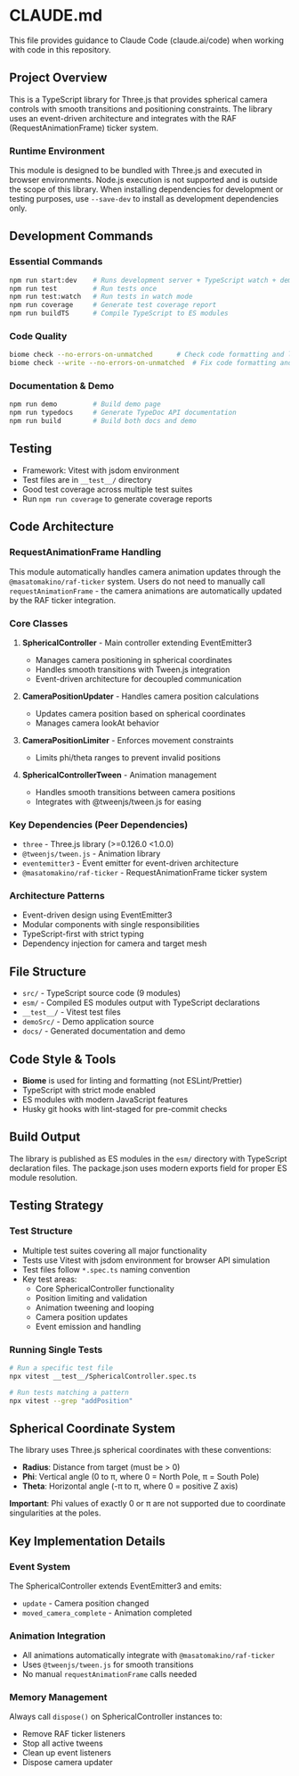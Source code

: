 # CLAUDE.md

This file provides guidance to Claude Code (claude.ai/code) when working with code in this repository.

## Project Overview

This is a TypeScript library for Three.js that provides spherical camera controls with smooth transitions and positioning constraints. The library uses an event-driven architecture and integrates with the RAF (RequestAnimationFrame) ticker system.

### Runtime Environment
This module is designed to be bundled with Three.js and executed in browser environments. Node.js execution is not supported and is outside the scope of this library. When installing dependencies for development or testing purposes, use `--save-dev` to install as development dependencies only.

## Development Commands

### Essential Commands
```bash
npm run start:dev    # Runs development server + TypeScript watch + demo watch
npm run test         # Run tests once
npm run test:watch   # Run tests in watch mode
npm run coverage     # Generate test coverage report
npm run buildTS      # Compile TypeScript to ES modules
```

### Code Quality
```bash
biome check --no-errors-on-unmatched      # Check code formatting and linting
biome check --write --no-errors-on-unmatched  # Fix code formatting and linting issues
```

### Documentation & Demo
```bash
npm run demo         # Build demo page
npm run typedocs     # Generate TypeDoc API documentation
npm run build        # Build both docs and demo
```

## Testing

- Framework: Vitest with jsdom environment
- Test files are in `__test__/` directory
- Good test coverage across multiple test suites
- Run `npm run coverage` to generate coverage reports

## Code Architecture

### RequestAnimationFrame Handling
This module automatically handles camera animation updates through the `@masatomakino/raf-ticker` system. Users do not need to manually call `requestAnimationFrame` - the camera animations are automatically updated by the RAF ticker integration.

### Core Classes

1. **SphericalController** - Main controller extending EventEmitter3
   - Manages camera positioning in spherical coordinates
   - Handles smooth transitions with Tween.js integration
   - Event-driven architecture for decoupled communication

2. **CameraPositionUpdater** - Handles camera position calculations
   - Updates camera position based on spherical coordinates
   - Manages camera lookAt behavior

3. **CameraPositionLimiter** - Enforces movement constraints
   - Limits phi/theta ranges to prevent invalid positions

4. **SphericalControllerTween** - Animation management
   - Handles smooth transitions between camera positions
   - Integrates with @tweenjs/tween.js for easing

### Key Dependencies (Peer Dependencies)
- `three` - Three.js library (>=0.126.0 <1.0.0)
- `@tweenjs/tween.js` - Animation library
- `eventemitter3` - Event emitter for event-driven architecture
- `@masatomakino/raf-ticker` - RequestAnimationFrame ticker system

### Architecture Patterns
- Event-driven design using EventEmitter3
- Modular components with single responsibilities
- TypeScript-first with strict typing
- Dependency injection for camera and target mesh

## File Structure

- `src/` - TypeScript source code (9 modules)
- `esm/` - Compiled ES modules output with TypeScript declarations
- `__test__/` - Vitest test files
- `demoSrc/` - Demo application source
- `docs/` - Generated documentation and demo

## Code Style & Tools

- **Biome** is used for linting and formatting (not ESLint/Prettier)
- TypeScript with strict mode enabled
- ES modules with modern JavaScript features
- Husky git hooks with lint-staged for pre-commit checks

## Build Output

The library is published as ES modules in the `esm/` directory with TypeScript declaration files. The package.json uses modern exports field for proper ES module resolution.

## Testing Strategy

### Test Structure
- Multiple test suites covering all major functionality
- Tests use Vitest with jsdom environment for browser API simulation
- Test files follow `*.spec.ts` naming convention
- Key test areas:
  - Core SphericalController functionality
  - Position limiting and validation
  - Animation tweening and looping
  - Camera position updates
  - Event emission and handling

### Running Single Tests
```bash
# Run a specific test file
npx vitest __test__/SphericalController.spec.ts

# Run tests matching a pattern
npx vitest --grep "addPosition"
```

## Spherical Coordinate System

The library uses Three.js spherical coordinates with these conventions:
- **Radius**: Distance from target (must be > 0)
- **Phi**: Vertical angle (0 to π, where 0 = North Pole, π = South Pole)  
- **Theta**: Horizontal angle (-π to π, where 0 = positive Z axis)

**Important**: Phi values of exactly 0 or π are not supported due to coordinate singularities at the poles.

## Key Implementation Details

### Event System
The SphericalController extends EventEmitter3 and emits:
- `update` - Camera position changed
- `moved_camera_complete` - Animation completed

### Animation Integration
- All animations automatically integrate with `@masatomakino/raf-ticker`
- Uses `@tweenjs/tween.js` for smooth transitions
- No manual `requestAnimationFrame` calls needed

### Memory Management
Always call `dispose()` on SphericalController instances to:
- Remove RAF ticker listeners
- Stop all active tweens
- Clean up event listeners
- Dispose camera updater